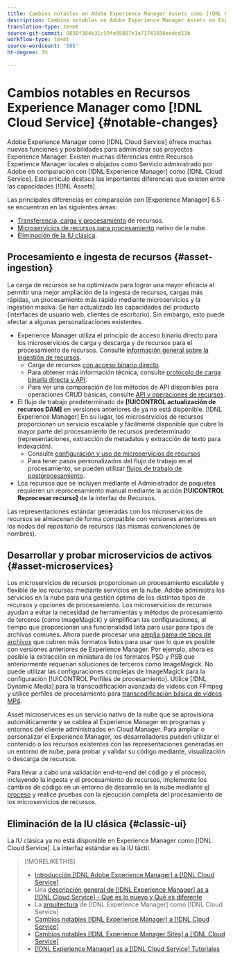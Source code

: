 ```yaml
---
title: Cambios notables en Adobe Experience Manager Assets como [!DNL Cloud Service]
description: Cambios notables en Adobe Experience Manager Assets en Experience Manager [!DNL Cloud Service] en comparación con Adobe Experience Manager 6.5.
translation-type: tm+mt
source-git-commit: 0838f384b31c59fe95087e1a71741656eedcd13b
workflow-type: tm+mt
source-wordcount: '585'
ht-degree: 3%

---
```



# Cambios notables en Recursos Experience Manager como [!DNL Cloud Service] {#notable-changes}

Adobe Experience Manager como [!DNL Cloud Service] ofrece muchas nuevas funciones y posibilidades para administrar sus proyectos Experience Manager. Existen muchas diferencias entre Recursos Experience Manager locales o alojados como Servicio administrado por Adobe en comparación con [!DNL Experience Manager] como [!DNL Cloud Service]. Este artículo destaca las importantes diferencias que existen entre las capacidades [!DNL Assets].

Las principales diferencias en comparación con [Experience Manager] 6.5 se encuentran en las siguientes áreas:

* [Transferencia, carga y procesamiento](#asset-ingestion) de recursos.
* [Microservicios de recursos para procesamiento](#asset-microservices) nativo de la nube.
* [Eliminación de la IU clásica](#classic-ui).

## Procesamiento e ingesta de recursos {#asset-ingestion}

La carga de recursos se ha optimizado para lograr una mayor eficacia al permitir una mejor ampliación de la ingesta de recursos, cargas más rápidas, un procesamiento más rápido mediante microservicios y la ingestión masiva. Se han actualizado las capacidades del producto (interfaces de usuario web, clientes de escritorio). Sin embargo, esto puede afectar a algunas personalizaciones existentes.

* Experience Manager utiliza el principio de acceso binario directo para los microservicios de carga y descarga y de recursos para el procesamiento de recursos. Consulte [información general sobre la ingestión de recursos](/help/assets/asset-microservices-overview.md).
   * Carga de recursos [con acceso binario directo](/help/assets/asset-microservices-overview.md#asset-upload-with-direct-binary-access).
   * Para obtener más información técnica, consulte [protocolo de carga binaria directa y API](/help/assets/developer-reference-material-apis.md#upload-binary).
   * Para ver una comparación de los métodos de API disponibles para operaciones CRUD básicas, consulte [API y operaciones de recursos](/help/assets/developer-reference-material-apis.md#use-cases-and-apis).
* El flujo de trabajo predeterminado de **[!UICONTROL actualización de recursos DAM]** en versiones anteriores de ya no está disponible. [!DNL Experience Manager] En su lugar, los microservicios de recursos proporcionan un servicio escalable y fácilmente disponible que cubre la mayor parte del procesamiento de recursos predeterminado (representaciones, extracción de metadatos y extracción de texto para indexación).
   * Consulte [configuración y uso de microservicios de recursos](/help/assets/asset-microservices-configure-and-use.md)
   * Para tener pasos personalizados del flujo de trabajo en el procesamiento, se pueden utilizar [flujos de trabajo de postprocesamiento](/help/assets/asset-microservices-configure-and-use.md#post-processing-workflows).
* Los recursos que se incluyen mediante el Administrador de paquetes requieren un reprocesamiento manual mediante la acción **[!UICONTROL Reprocesar recurso]** de la interfaz de Recursos.

Las representaciones estándar generadas con los microservicios de recursos se almacenan de forma compatible con versiones anteriores en los nodos del repositorio de recursos (las mismas convenciones de nombres).

## Desarrollar y probar microservicios de activos {#asset-microservices}

Los microservicios de recursos proporcionan un procesamiento escalable y flexible de los recursos mediante servicios en la nube. Adobe administra los servicios en la nube para una gestión óptima de los distintos tipos de recursos y opciones de procesamiento. Los microservicios de recursos ayudan a evitar la necesidad de herramientas y métodos de procesamiento de terceros (como ImageMagick) y simplifican las configuraciones, al tiempo que proporcionan una funcionalidad lista para usar para tipos de archivos comunes. Ahora puede procesar una [amplia gama de tipos de archivos](/help/assets/file-format-support.md) que cubren más formatos listos para usar que lo que es posible con versiones anteriores de Experience Manager. Por ejemplo, ahora es posible la extracción en miniatura de los formatos PSD y PSB que anteriormente requerían soluciones de terceros como ImageMagick. No puede utilizar las configuraciones complejas de ImageMagick para la configuración [!UICONTROL Perfiles de procesamiento]. Utilice [!DNL Dynamic Media] para la transcodificación avanzada de vídeos con FFmpeg y utilice perfiles de procesamiento para [transcodificación básica de vídeos MP4](/help/assets/manage-video-assets.md#transcode-video).

Asset microservices es un servicio nativo de la nube que se aprovisiona automáticamente y se cablea al Experience Manager en programas y entornos del cliente administrados en Cloud Manager. Para ampliar o personalizar el Experience Manager, los desarrolladores pueden utilizar el contenido o los recursos existentes con las representaciones generadas en un entorno de nube, para probar y validar su código mediante, visualización o descarga de recursos.

Para llevar a cabo una validación end-to-end del código y el proceso, incluyendo la ingesta y el procesamiento de recursos, implemente los cambios de código en un entorno de desarrollo en la nube mediante [el proceso](/help/implementing/cloud-manager/configure-pipeline.md) y realice pruebas con la ejecución completa del procesamiento de los microservicios de recursos.

## Eliminación de la IU clásica {#classic-ui}

La IU clásica ya no está disponible en Experience Manager como [!DNL Cloud Service]. La interfaz estándar es la IU táctil.

>[!MORELIKETHIS]
>
>* [Introducción  [!DNL Adobe Experience Manager] a [!DNL Cloud Service]](/help/overview/introduction.md)
>* Una [descripción general de [!DNL Experience Manager] as a [!DNL Cloud Service] - Qué es lo nuevo y Qué es diferente](/help/overview/what-is-new-and-different.md)
>* La [arquitectura](/help/core-concepts/architecture.md) de [!DNL Experience Manager] como [!DNL Cloud Service]
>* [Cambios notables  [!DNL Experience Manager] a [!DNL Cloud Service]](/help/release-notes/aem-cloud-changes.md)
>* [Cambios notables  [!DNL Experience Manager Sites] a [!DNL Cloud Service]](/help/sites-cloud/sites-cloud-changes.md)
>* [[!DNL Experience Manager] as a [!DNL Cloud Service] Tutoriales](https://experienceleague.adobe.com/docs/experience-manager-learn/cloud-service/overview.html)

